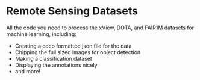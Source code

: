 # Remote Sensing Datasets
All the code you need to process the xView, DOTA, and FAIR1M datasets for machine learning, including:
 - Creating a coco formatted json file for the data
 - Chipping the full sized images for object detection
 - Making a classification dataset
 - Displaying the annotations nicely
 - and more!
